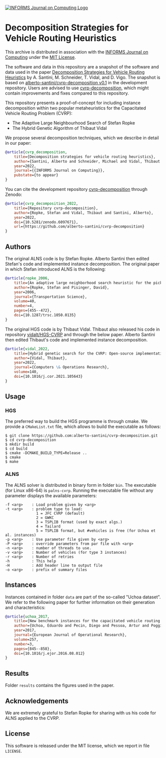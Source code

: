 [![INFORMS Journal on Computing Logo](https://INFORMSJoC.github.io/logos/INFORMS_Journal_on_Computing_Header.jpg)](https://pubsonline.informs.org/journal/ijoc)

# Decomposition Strategies for Vehicle Routing Heuristics



This archive is distributed in association with the [INFORMS Journal on Computing](https://pubsonline.informs.org/journal/ijoc) under the [MIT License](LICENSE).

The software and data in this repository are a snapshot of the software and data used in the paper [Decomposition Strategies for Vehicle Routing Heuristics](https://doi.org/10.1287/ijoc.2022.0048) by A. Santini, M. Schneider, T. Vidal, and D. Vigo.
The snapshot is based on [alberto-santini/cvrp-decomposition v0.1](https://github.com/alberto-santini/cvrp-decomposition/releases/tag/0.1) in the development repository. 
Users are advised to use [cvrp-decomposition](https://github.com/alberto-santini/cvrp-decomposition), which might contain improvements and fixes compared to this repository.

This repository presents a proof-of-concept for including instance decomposition within two popular metaheuristics for the Capacitated Vehicle Routing Problem (CVRP):
* The Adaptive Large Neighbourhood Search of Stefan Ropke
* The Hybrid Genetic Algorithm of Thibaut Vidal

We propose several decomposition techniques, which we describe in detail in our paper:

```bib
@article{cvrp_decomposition,
    title={Decomposition strategies for vehicle routing heuristics},
    author={Santini, Alberto and Schneider, Michael and Vidal, Thibaut and Vigo, Daniele},
    year=2022,
    journal={{INFORMS Journal on Computing}},
    pubstate={to appear}
}
```

You can cite the development repository [cvrp-decomposition](https://github.com/alberto-santini/cvrp-decomposition) through Zenodo:

```bib
@article{cvrp_decomposition_2022,
    title={Repository cvrp-decomposition},
    author={Ropke, Stefan and Vidal, Thibaut and Santini, Alberto},
    year=2022,
    doi={10.5281/zenodo.6097671},
    url={https://github.com/alberto-santini/cvrp-decomposition}
}
```

## Authors

The original ALNS code is by Stefan Ropke.
Alberto Santini then edited Stefan's code and implemented instance decomposition.
The original paper in which Stefan introduced ALNS is the following:

```bib
@article{ropke_2006,
    title={An adaptive large neighborhood search heuristic for the pickup and delivery problem with time windows},
    author={Ropke, Stefan and Pisinger, David},
    year=2006,
    journal={Transportation Science},
    volume=40,
    number=4,
    pages={455--472},
    doi={10.1287/trsc.1050.0135}
}
```

The original HGS code is by Thibaut Vidal.
Thibaut also released his code in repository [vidalt/HGS-CVRP](https://github.com/vidalt/HGS-CVRP) and through the below paper.
Alberto Santini then edited Thibaut's code and implemented instance decomposition.

```bib
@article{vidal_2022,
    title={Hybrid genetic search for the CVRP: Open-source implementation and SWAP\textsupersctipt{*} neighborhood},
    author={Vidal, Thibaut},
    year=2022,
    journal={Computers \& Operations Research},
    volume=140,
    doi={10.1016/j.cor.2021.105643}
}
```

## Usage

### HGS

The preferred way to build the HGS programme is through cmake.
We provide a `CMakeList.txt` file, which allows to build the executable as follows:

```
$ git clone https://github.com:alberto-santini/cvrp-decomposition.git
$ cd cvrp-decomposition
$ mkdir build
$ cd build
$ cmake -DCMAKE_BUILD_TYPE=Release ..
$ cmake
$ make
```

### ALNS

The ALNS solver is distributed in binary form in folder `bin`.
The executable (for Linux x86-64) is `palns-cvrp`.
Running the executable file without any parameter displays the available parameters:

```
-f <arg>    : Load problem given by <arg>
-t <arg>    : problem type to load: 
              1 = JFC CVRP (default)
              2 = GWKC
              3 = TSPLIB format (used by exact algs.)
              4 = Tailard
              5 = TSPLIB format, but #vehicles is free (for Uchoa et al. instances)
-p <arg>    : Use parameter file given by <arg>
-P <arg>    : override parameters from par file with <arg>
-n <arg>    : number of threads to use.
-v <arg>	: Number of vehicles (for type 3 instances)
-r <arg>	: Number of retries
-h          : This help
-H          : Add header line to output file
-o <arg>    : prefix of summary files
```

## Instances

Instances contained in folder `data` are part of the so-called "Uchoa dataset".
We refer to the following paper for further information on their generation and characteristics:

```bib
@article{uchoa_2017,
    title={New benchmark instances for the capacitated vehicle routing problem},
    author={Uchoa, Eduardo and Pecin, Diego and Pessoa, Artur and Poggi, Marcus and Vidal, Thibaut and Subramanian, Anand},
    year=2017,
    journal={European Journal of Operational Research},
    volume=257,
    number=3,
    pages={845--858},
    doi={10.1016/j.ejor.2016.08.012}
}
```

## Results

Folder `results` contains the figures used in the paper.

## Acknowledgements

We are extremely grateful to Stefan Ropke for sharing with us his code for ALNS applied to the CVRP.

## License

This software is released under the MIT license, which we report in file `LICENSE`.
